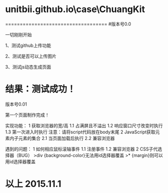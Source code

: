 # unitbii.github.io\case\ChuangKit

===================================
#版本号0.0

一切刚刚开始

  1、测试github上传功能
  
  2、测试是否可以上传图片
  
  3、测试js动态生成页面

结果：测试成功！
===================================
版本号0.01

第一个页面制作完成！

实现功能：
  1 获取浏览器的宽/高
    1.1 占满屏且不溢出
    1.2 响应窗口尺寸改变时执行
    1.3 第一次进入时执行
    注意：请将script代码放在body末尾
  2 JavaScript获取元素内子元素的集合
    2.1 当页面加载后执行
    2.2 兼容浏览器

遇到的问题：
  1 如何相应鼠标滚轴事件
    1.1 注册事件
    1.2 兼容浏览器
  2 CSS子代选择器（BUG）
    >div {background-color}无法用id选择器覆盖
    >* {margin}则可以用id选择器覆盖

以上 2015.11.1
===================================
